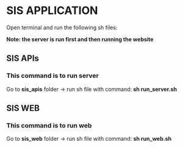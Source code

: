 # SIS APPLICATION
Open terminal and run the following sh files:

**Note: the server is run first and then running the website**

## SIS APIs
### This command is to run server
Go to **sis_apis** folder -> run sh file with command: **sh run_server.sh** 
## SIS WEB
### This command is to run web
Go to **sis_web** folder -> run sh file with command: **sh run_web.sh**


